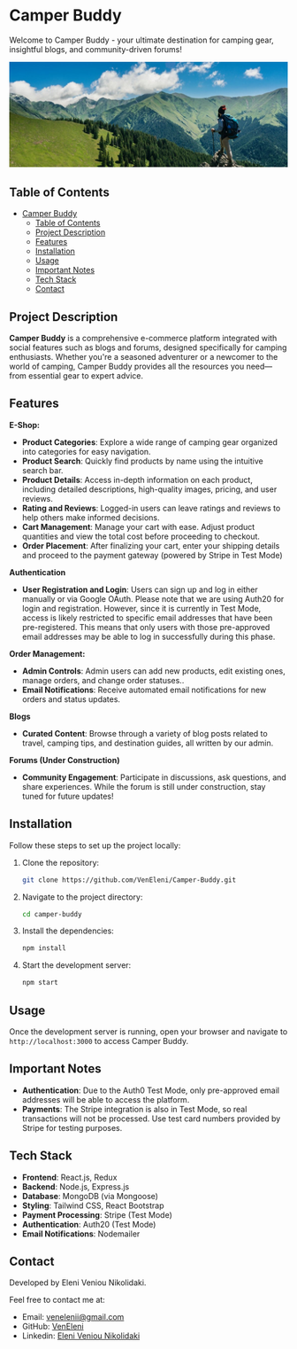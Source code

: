 # Camper Buddy

Welcome to Camper Buddy - your ultimate destination for camping gear, insightful blogs, and community-driven forums!

<img src="./media/camper-buddy-background.jpeg" alt="Camper Buddy" width="700"/>

## Table of Contents
- [Camper Buddy](#camper-buddy)
  - [Table of Contents](#table-of-contents)
  - [Project Description](#project-description)
  - [Features](#features)
  - [Installation](#installation)
  - [Usage](#usage)
  - [Important Notes](#important-notes)
  - [Tech Stack](#tech-stack)
  - [Contact](#contact)

## Project Description
**Camper Buddy** is a comprehensive e-commerce platform integrated with social features such as blogs and forums, designed specifically for camping enthusiasts. Whether you're a seasoned adventurer or a newcomer to the world of camping, Camper Buddy provides all the resources you need—from essential gear to expert advice.

## Features
**E-Shop:**
- **Product Categories**: Explore a wide range of camping gear organized into categories for easy navigation.
- **Product Search**: Quickly find products by name using the intuitive search bar.
- **Product Details**: Access in-depth information on each product, including detailed descriptions, high-quality images, pricing, and user reviews.
- **Rating and Reviews**: Logged-in users can leave ratings and reviews to help others make informed decisions.
- **Cart Management**: Manage your cart with ease. Adjust product quantities and view the total cost before proceeding to checkout.
- **Order Placement**: After finalizing your cart, enter your shipping details and proceed to the payment gateway (powered by Stripe in Test Mode)
  
**Authentication**
- **User Registration and Login**: Users can sign up and log in either manually or via Google OAuth. Please note that we are using Auth20 for login and registration. However, since it is currently in Test Mode, access is likely restricted to specific email addresses that have been pre-registered. This means that only users with those pre-approved email addresses may be able to log in successfully during this phase.

**Order Management:**
- **Admin Controls**: Admin users can add new products, edit existing ones, manage orders, and change order statuses..
- **Email Notifications**: Receive automated email notifications for new orders and status updates.

**Blogs**
- **Curated Content**: Browse through a variety of blog posts related to travel, camping tips, and destination guides, all written by our admin.

**Forums (Under Construction)**
- **Community Engagement**: Participate in discussions, ask questions, and share experiences. While the forum is still under construction, stay tuned for future updates!


## Installation
Follow these steps to set up the project locally:

1. Clone the repository:
    ```bash
    git clone https://github.com/VenEleni/Camper-Buddy.git
    ```
2. Navigate to the project directory:
    ```bash
    cd camper-buddy
    ```
3. Install the dependencies:
    ```bash
    npm install
    ```
4. Start the development server:
    ```bash
    npm start
    ```

## Usage
Once the development server is running, open your browser and navigate to `http://localhost:3000` to access Camper Buddy.

## Important Notes
- **Authentication**: Due to the Auth0 Test Mode, only pre-approved email addresses will be able to access the platform.
- **Payments**: The Stripe integration is also in Test Mode, so real transactions will not be processed. Use test card numbers provided by Stripe for testing purposes.


## Tech Stack
- **Frontend**: React.js, Redux
- **Backend**: Node.js, Express.js
- **Database**: MongoDB (via Mongoose)
- **Styling**: Tailwind CSS, React Bootstrap
- **Payment Processing**: Stripe (Test Mode)
- **Authentication**: Auth20 (Test Mode)
- **Email Notifications**: Nodemailer

## Contact
Developed by Eleni Veniou Nikolidaki.

Feel free to contact me at:
- Email: venelenii@gmail.com
- GitHub: [VenEleni](https://github.com/VenEleni)
- Linkedin: [Eleni Veniou Nikolidaki](https://www.linkedin.com/in/veneleni/)

